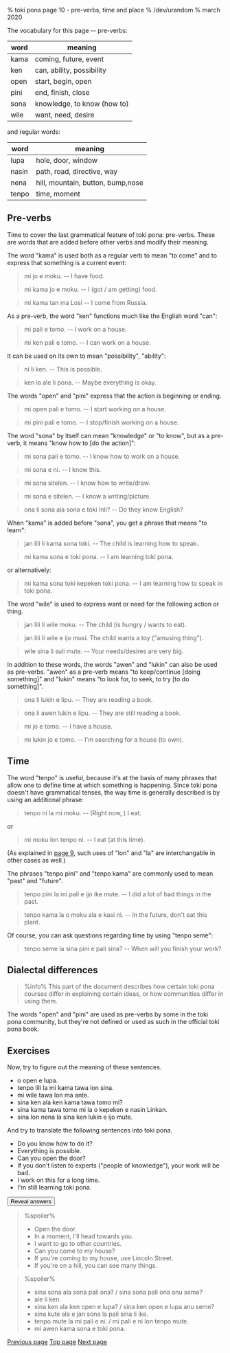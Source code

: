 % toki pona page 10 - pre-verbs, time and place
% /dev/urandom
% march 2020

The vocabulary for this page -- pre-verbs:

| word  | meaning                          |
|-------|----------------------------------|
| kama  | coming, future, event            |
| ken   | can, ability, possibility        |
| open  | start, begin, open               |
| pini  | end, finish, close               |
| sona  | knowledge, to know (how to)      |
| wile  | want, need, desire               |

and regular words:

| word  | meaning                          |
|-------|----------------------------------|
| lupa  | hole, door, window               |
| nasin | path, road, directive, way       |
| nena  | hill, mountain, button, bump,nose|
| tenpo | time, moment                     |

## Pre-verbs

Time to cover the last grammatical feature of toki pona: pre-verbs. These are
words that are added before other verbs and modify their meaning.

The word "kama" is used both as a regular verb to mean "to come" and to express
that something is a current event:

> mi jo e moku. -- I have food.
>
> mi kama jo e moku. -- I (got / am getting) food.

> mi kama tan ma Losi -- I come from Russia.

As a pre-verb, the word "ken" functions much like the English word "can":

> mi pali e tomo. -- I work on a house.
>
> mi ken pali e tomo. -- I can work on a house.

It can be used on its own to mean "possibility", "ability":

> ni li ken. -- This is possible.

> ken la ale li pona. -- Maybe everything is okay.

The words "open" and "pini" express that the action is beginning or ending.

> mi open pali e tomo. -- I start working on a house.

> mi pini pali e tomo. -- I stop/finish working on a house.

The word "sona" by itself can mean "knowledge" or "to know", but as a pre-verb,
it means "know how to [do the action]":

> mi sona pali e tomo. -- I know how to work on a house.

> mi sona e ni. -- I know this.

> mi sona sitelen. -- I know how to write/draw.

> mi sona e sitelen. -- I know a writing/picture.

> ona li sona ala sona e toki Inli? -- Do they know English?

When "kama" is added before "sona", you get a phrase that means "to learn":

> jan lili li kama sona toki. -- The child is learning how to speak.

> mi kama sona e toki pona. -- I am learning toki pona. 

or alternatively:

> mi kama sona toki kepeken toki pona. -- I am learning how to speak in toki pona.

The word "wile" is used to express want or need for the following action or
thing.

> jan lili li wile moku. -- The child (is hungry / wants to eat).

> jan lili li wile e ijo musi. The child wants a toy ("amusing thing").

> wile sina li suli mute. -- Your needs/desires are very big.

In addition to these words, the words "awen" and "lukin" can also be used as
pre-verbs. "awen" as a pre-verb means "to keep/continue [doing something]" and
"lukin" means "to look for, to seek, to try [to do something]".

> ona li lukin e lipu. -- They are reading a book.

> ona li awen lukin e lipu. -- They are still reading a book.

> mi jo e tomo. -- I have a house.

> mi lukin jo e tomo. -- I'm searching for a house (to own).

## Time

The word "tenpo" is useful, because it's at the basis of many phrases that allow
one to define time at which something is happening. Since toki pona doesn't have
grammatical tenses, the way time is generally described is by using an
additional phrase:

> tenpo ni la mi moku. -- (Right now, ) I eat.

or 

> mi moku lon tenpo ni. -- I eat (at this time).

(As explained in [page 9](9.html), such uses of "lon" and "la" are
interchangable in other cases as well.)

The phrases "tenpo pini" and "tenpo kama" are commonly used to mean "past" and
"future".

> tenpo pini la mi pali e ijo ike mute. -- I did a lot of bad things in the
> past.

> tenpo kama la o moku ala e kasi ni. -- In the future, don't eat this plant.

Of course, you can ask questions regarding time by using "tenpo seme":

> tenpo seme la sina pini e pali sina? -- When will you finish your work?

## Dialectal differences

> %info%
> This part of the document describes how certain toki pona courses differ in
> explaining certain ideas, or how communities differ in using them.

The words "open" and "pini" are used as pre-verbs by some in the toki pona
community, but they're not defined or used as such in the official toki pona
book.

## Exercises

Now, try to figure out the meaning of these sentences.

* o open e lupa. 
* tenpo lili la mi kama tawa lon sina.
* mi wile tawa lon ma ante.
* sina ken ala ken kama tawa tomo mi?
* sina kama tawa tomo mi la o kepeken e nasin Linkan.
* sina lon nena la sina ken lukin e ijo mute.

And try to translate the following sentences into toki pona.

* Do you know how to do it? 
* Everything is possible. 
* Can you open the door?
* If you don't listen to experts ("people of knowledge"), your work will be bad.
* I work on this for a long time.
* I'm still learning toki pona.

<button onclick="revealSpoilers();">Reveal answers</button>

> %spoiler%
> * Open the door.
> * In a moment, I'll head towards you.
> * I want to go to other countries.
> * Can you come to my house?
> * If you're coming to my house, use Lincoln Street.
> * If you're on a hill, you can see many things.

> %spoiler%
> * sina sona ala sona pali ona? / sina sona pali ona anu seme?
> * ale li ken.
> * sina ken ala ken open e lupa? / sina ken open e lupa anu seme?
> * sina kute ala e jan sona la pali sina li ike.
> * tenpo mute la mi pali e ni. / mi pali e ni lon tenpo mute.
> * mi awen kama sona e toki pona.

[Previous page](9.html) [Top page](index.html) [Next page](11.html)
